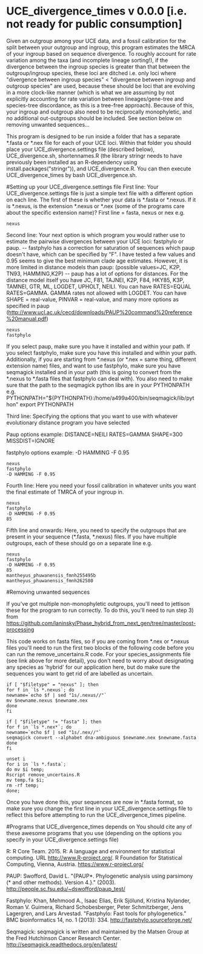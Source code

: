 # UCE_divergence_times v 0.0.0 [i.e. not ready for public consumption]
Given an outgroup among your UCE data, and a fossil calibration for the split between your outgroup and ingroup, this program estimates the MRCA of your ingroup based on sequence divergence. To roughly account for  rate variation among the taxa (and incomplete lineage sorting!), if the divergence between the ingroup species is greater than that between the outgroup/ingroup species, these loci are ditched i.e. only loci where "divergence between ingroup species" < "divergence between ingroup and outgroup species" are used, because these should be loci that are evolving in a more clock-like manner (which is what we are assuming by not explicitly accounting for rate variation between lineages/gene-tree and species-tree discordance, as this is a tree-free approach). Because of this, your ingroup and outgroup also need to be reciprocally monophyletic, and no additional out-outgroups should be included. See section below on removing unwanted sequences...

This program is designed to be run inside a folder that has a separate *.fasta or *.nex file for each of your UCE loci. Within that folder you should place your UCE_divergence.settings file (described below), UCE_divergence.sh, shortennames.R (the library stringr needs to have previously been installed as an R-dependency using install.packages("stringr")), and UCE_divergence.R. You can then execute UCE_divergence_times by bash UCE_divergence.sh.

#Setting up your UCE_divergence.settings file
First line:
Your UCE_divergence.settings file is just a simple text file with a different option on each line. The first of these is whether your data is *.fasta or *.nexus. If it is *.nexus, is the extension *.nexus or *.nex (some of the programs care about the specific extension name)? First line = fasta, nexus or nex e.g.
```
nexus
```

Second line:
Your next option is which program you would rather use to estimate the pairwise divergences between your UCE loci: fastphylo or paup. 
-- fastphylo has a correction for saturation of sequences which paup doesn't have, which can be specified by "F". I have tested a few values and 0.95 seems to give the best minimum clade age estimates. However, it is more limited in distance models than paup: (possible values=JC, K2P, TN93, HAMMING,K2P)
-- paup has a lot of options for distances. For the distance model itself you have JC, F81, TAJNEI, K2P, F84, HKY85, K3P, TAMNEI, GTR, ML, LOGDET, UPHOLT, NEILI. You can have RATES=EQUAL RATES=GAMMA. GAMMA rates not allowed with LOGDET. You can have SHAPE = real-value, PINVAR = real-value, and many more options as specified in paup (http://www.ucl.ac.uk/cecd/downloads/PAUP%20command%20reference%20manual.pdf)
```
nexus
fastphylo
```

If you select paup, make sure you have it installed and within your path. If you select fastphylo, make sure you have this installed and within your path. Additionally, if you are starting from *.nexus (or *.nex = same thing, different extension name) files, and want to use fastphylo, make sure you have seqmagick installed and in your path  (this is going to convert from the *.nexus to *.fasta files that fastphylo can deal with). You also need to make sure that the path to the seqmagick python libs are in your PYTHONPATH e.g.
PYTHONPATH="${PYTHONPATH}:/home/a499a400/bin/seqmagick/lib/python"
export PYTHONPATH

Third line:
Specifying the options that you want to use with whatever evolutionary distance program you have selected

Paup options example:
DISTANCE=NEILI RATES=GAMMA SHAPE=300 MISSDIST=IGNORE

fastphylo options example:
-D HAMMING -F 0.95

```
nexus
fastphylo
-D HAMMING -F 0.95
```

Fourth line: 
Here you need your fossil calibration in whatever units you want the final estimate of TMRCA of your ingroup in.

```
nexus
fastphylo
-D HAMMING -F 0.95
85
```

Fifth line and onwards:
Here, you need to specify the outgroups that are present in your sequence (*.fasta, *.nexus) files. If you have multiple outgroups, each of these should go on a separate line e.g.
```
nexus
fastphylo
-D HAMMING -F 0.95
85
mantheyus_phuwanensis_fmnh255495b
mantheyus_phuwanensis_fmnh262580
```

#Removing unwanted sequences

If you've got multiple non-monophyletic outgroups, you'll need to jettison these for the program to run correctly. To do this, you'll need to run step 3) from https://github.com/laninsky/Phase_hybrid_from_next_gen/tree/master/post-processing

This code works on fasta files, so if you are coming from *.nex or *.nexus files you'll need to run the first two blocks of the following code before you can run the remove_uncertains.R code. For your species_assignments file (see link above for more detail), you don't need to worry about designating any species as 'hybrid' for our application here, but do make sure the sequences you want to get rid of are labelled as uncertain.

```
if [ "$filetype" = "nexus" ]; then
for f in `ls *.nexus`; do 
newname=`echo $f | sed "1s/.nexus//"`
mv $newname.nexus $newname.nex
done
fi

if [ "$filetype" != "fasta" ]; then
for f in `ls *.nex*`; do 
newname=`echo $f | sed "1s/.nex//"`
seqmagick convert --alphabet dna-ambiguous $newname.nex $newname.fasta
done
fi

unset i
for i in `ls *.fasta`;
do mv $i temp;
Rscript remove_uncertains.R
mv temp.fa $i;
rm -rf temp;
done;
```

Once you have done this, your sequences are now in *.fasta format, so make sure you change the first line in your UCE_divergence.settings file to reflect this before attempting to run the UCE_divergence_times pipeline.

#Programs that UCE_divergence_times depends on
You should cite any of these awesome programs that you use (depending on the options you specify in your UCE_divergence.settings file)

R: R Core Team.  2015.  R: A language and environment for statistical computing. URL http://www.R-project.org/. R Foundation for Statistical Computing, Vienna, Austria. https://www.r-project.org/

PAUP: Swofford, David L. "{PAUP*. Phylogenetic analysis using parsimony (* and other methods). Version 4.}." (2003). http://people.sc.fsu.edu/~dswofford/paup_test/

Fastphylo: Khan, Mehmood A., Isaac Elias, Erik Sjölund, Kristina Nylander, Roman V. Guimera, Richard Schobesberger, Peter Schmitzberger, Jens Lagergren, and Lars Arvestad. "Fastphylo: Fast tools for phylogenetics." BMC bioinformatics 14, no. 1 (2013): 334. http://fastphylo.sourceforge.net/

Seqmagick: seqmagick is written and maintained by the Matsen Group at the Fred Hutchinson Cancer Research Center. http://seqmagick.readthedocs.org/en/latest/
